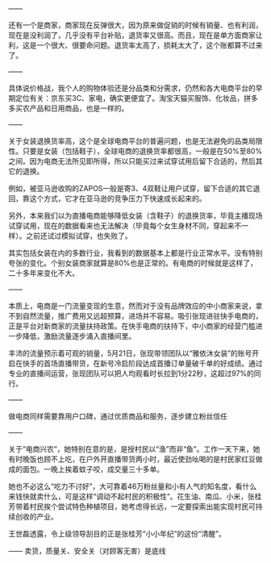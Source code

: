 ——

还有一个是商家，商家现在反弹很大，因为原来做促销的时候有销量、也有利润，现在是没利润了，几乎没有平台补贴，退货率又很高。而且，现在是单方面商家让利，这是一个很大、很要命问题。退货率太高了，损耗太大了，这个账都算不过来了。

——

具体说价格战，我个人的购物体验还是分品类和分需求，仍然和各大电商平台的早期定位有关：京东买3C、家电，确实更便宜了。淘宝天猫买服饰、化妆品，拼多多买农产品和日用商品，也是一样的。

——

关于女装退换货率高，这个是全球电商平台的普遍问题，也是无法避免的品类局限性。只要是女装（包括鞋子），全球电商的退换货率都很高，一般是在50%至80%之间。因为电商无法所见即所得，所以只能买过来试穿试用后留下合适的，然后其它的退换。

例如，被亚马逊收购的ZAPOS一般是寄3、4双鞋让用户试穿，留下合适的其它退回，靠这个方式，它才在亚马逊的竞争压力下快速成长起来的。

另外，本来我们以为直播电商能够降低女装（含鞋子）的退换货率，毕竟主播现场试穿试用，现在的数据看来也无法解决（毕竟每个女生身材不同，穿起来不一样）。之前还试过模拟试穿，也失败了。

其实包括女装在内的多数行业，我看到的数据基本上都是行业正常水平。没有特别夸张的变化。个别女装商家就算是80%也是正常的。有电商的时候就是这样了，二十多年来变化不大。

——

本质上，电商是一门流量变现的生意，然而对于没有品牌效应的中小商家来说，拿不到自然流量，推广费用又远超预算，进场并不容易。吸引张现进驻快手电商的，正是平台对新商家的流量扶持政策。在快手电商的扶持下，中小商家的经营门槛进一步降低，激励流量逐步涌入直播间里。

丰沛的流量预示着可观的销量，5月21日，张现带领团队以“雅依沐女装”的账号开启在快手的首场直播带货，在新号冷启阶段达成首播订单量破千单的好成绩。通过专业的直播间运营，张现团队可以把人均观看时长拉到1分22秒，这超过97%的同行。

——

做电商同样需要靠用户口碑，通过优质商品和服务，逐步建立粉丝信任

——

关于“电商兴农”，她特别在意的是，是授村民以“渔”而非“鱼”。工作一天下来，她有时晚饭也顾不上吃，在户外开直播带货两小时，最近使劲吆喝的是村民家红豆做成的面包。一晚上挨着蚊子咬，成交量三十多单。

她也不必这么“吃力不讨好”，大可靠着46万粉丝量和小有人气的知名度，看什么来钱快就卖什么，可是这样“调动不起村民的积极性”。花生油、南瓜、小米，张桂芳带着村民挨个尝试特色种植项目，她考虑得长远，一定要探索出能实现村民可持续创收的产业。

王世磊透露，令上级领导刮目的正是张桂芳“小小年纪”的这份“清醒”。

——
卖货，质量关、安全关（对顾客无害）是底线